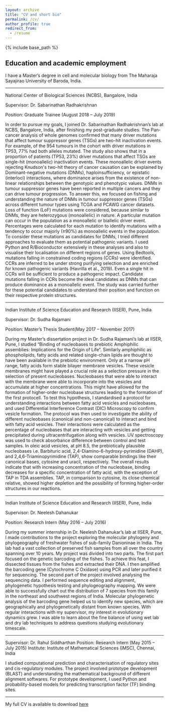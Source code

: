 ```yaml
---
layout: archive
title: "CV and short bio"
permalink: /cv/
author_profile: true
redirect_from:
  - /resume
---
```


{% include base_path %}

## Education and academic employment

I have a Master’s degree in cell and molecular biology from The Maharaja Sayajirao University of Baroda, India.

**************************************************************************

National Center of Biological Sciences (NCBS), Bangalore, India

Supervisor: Dr. Sabarinathan Radhakrishnan

Position: Graduate Trainee (August 2018 – July 2019)

In order to pursue my goals, I joined Dr. Sabarinathan Radhakrishnan’s lab at NCBS, Bangalore, India, after finishing my post-graduate studies. The Pan-cancer analysis of whole genomes confirmed that many driver mutations that affect tumour suppressor genes (TSGs) are two-hit inactivation events. For example, of the 954 tumours in the cohort with driver mutations in TP53, 77% had both alleles mutated. The study also shows that in a proportion of patients (TP53, 23%) driver mutations that affect TSGs are single-hit (monoallelic) inactivation events. These monoallelic driver events rejecting Knudson's two-hit theory of cancer causation can be explained by Dominant-negative mutations (DNMs), haploinsufficiency, or epistatic (interloci) interactions, where dominance arises from the existence of non-linear relationships between the genotypic and phenotypic values. DNMs in tumour suppressor genes have been reported in multiple cancers and they can drive tumour progression. To answer this, we focused on fishing and understanding the nature of DNMs in tumour suppressor genes (TSGs) across different tumour types using TCGA and PCAWG cancer datasets. Loss of function (LoF) mutations were considered, because similar to DNMs, they are heterozygous (monoallelic) in nature. A particular mutation can occur in the population as a monoallelic or biallelic driver event. Percentages were calculated for each mutation to identify mutations with a tendency to occur majorly (≥90%) as monoallelic events in the population. To consider these mutations as candidates for DNMs, I tried different approaches to evaluate them as potential pathogenic variants. I used Python and R/Bioconductor extensively in these analyses and also to visualise their localisation on different regions of genes. Using Bedtools, mutations falling in constrained coding regions (CCRs) were identified. CCRs are inferred to be under strong purifying selection and are enriched for known pathogenic variants (Havrilla et al., 2019). Even a single hit in CCRs will be sufficient to produce a pathogenic impact. Candidate mutations falling in CCRs become the ideal candidates as DNMs that can produce dominance as a monoallelic event. The study was carried further for these potential candidates to understand their position and function on their respective protein structures.

**************************************************************************

Indian Institute of Science Education and Research (IISER), Pune, India

Supervisor: Dr. Sudha Rajamani

Position: Master’s Thesis Student(May 2017 – November 2017)

During my Master’s dissertation project in Dr. Sudha Rajamani’s lab at IISER, Pune, I studied “Binding of nucleobases to prebiotic Amphiphilic assemblies: Implications for the Origin of Life”. Similarly amphiphilic as phospholipids, fatty acids and related single-chain lipids are thought to have been available in the prebiotic environment. Only at a narrow pH range, fatty acids form stable bilayer membrane vesicles. These vesicle membranes might have played a crucial role as a selection pressure in the selection of present nucleobases. Nucleobases that were able to interact with the membrane were able to incorporate into the vesicles and accumulate at higher concentrations. This might have allowed for the formation of higher-order nucleobase structures leading to the formation of the first protocell. To test this hypothesis, I standardised a protocol for understanding interactions between fatty acid vesicles and nucleobases, and used Differential Interference Contrast (DIC) Microscopy to confirm vesicle formation. The protocol was then used to investigate the ability of different nucleobases (canonical and non-canonical) to interact and bind with fatty acid vesicles. Their interactions were calculated as the percentage of nucleobases that are interacting with vesicles and getting precipitated during ultracentrifugation along with vesicles. UV spectroscopy was used to check absorbance difference between control and test samples. In oleic acid vesicles, at pH 8.5, the prebiotically plausible nucleobases i.e. Barbituric acid, 2,4-Diamino-6-hydroxy-pyrimidine (DAHP), and 2,4,6-Triaminopyrimidine (TAP), show comparable bindings like their canonical bases, cytosine and uracil, respectively. The overall results indicate that with increasing concentration of the nucleobase, binding decreases for a specific concentration of fatty acid, with the exception of TAP in TDA assemblies. TAP, in comparison to cytosine, its close chemical relative, showed higher depletion and the possibility of forming higher-order structures in our reactions.

**************************************************************************

Indian Institute of Science Education and Research (IISER), Pune, India

Supervisor: Dr. Neelesh Dahanukar

Position: Research Intern (May 2016 – July 2016)

During my summer internship in Dr. Neelesh Dahanukar’s lab at IISER, Pune, I made contributions to the project exploring the molecular phylogeny and phylogeography of freshwater fishes of sub-family Danioninae in India. The lab had a vast collection of preserved fish samples from all over the country spanning over 10 years. My project was divided into two parts. The first part focused on the genetic barcoding of the fishes. To achieve this feat, I dissected tissues from the fishes and extracted their DNA. I then amplified the barcoding gene (Cytochrome C Oxidase) using PCR and later purified it for sequencing. The second part of the project involved analysing the sequencing data. I performed sequence editing and alignment, phylogenetic hypothesis testing and phylogeography mapping. We were able to successfully chart out the distribution of 7 species from this family in the northeast and southwest regions of India. Molecular phylogenetic analysis of the barcoding gene helped us to identify new species, which are geographically and phylogenetically distant from known species. With regular interactions with my supervisor, my interest in evolutionary dynamics grew. I was able to learn about the fine balance of using wet lab and dry lab techniques to address questions studying evolutionary timescale.

**************************************************************************

Supervisor: Dr. Rahul Siddharthan
Position: Research Intern (May 2015 – July 2015)
Institute: Institute of Mathematical Sciences (IMSC), Chennai, India

I studied computational prediction and characterisation of regulatory sites and cis-regulatory modules. The project involved prototype development (BLAST) and understanding the mathematical background of different alignment softwares. For prototype development, I used Python and probability-based models for predicting transcription factor (TF) binding sites.

**************************************************************************

My full CV is available to download [here](/../../files/CV-EricMacwan.pdf)